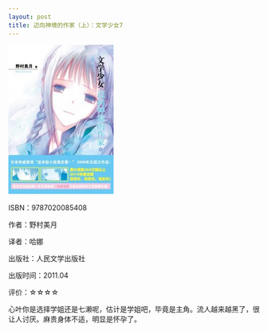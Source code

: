 ```yaml
---
layout: post
title: 迈向神境的作家（上）：文学少女7
---
```

<img class="cover" src="/images/2011/12/9787020085408-211x300.jpg" width="211" height="300" />

ISBN：9787020085408

作者：野村美月

译者：哈娜

出版社：人民文学出版社

出版时间：2011.04

评价：☆☆☆☆

心叶你是选择学姐还是七濑呢，估计是学姐吧，毕竟是主角。流人越来越黑了，很让人讨厌。麻贵身体不适，明显是怀孕了。
